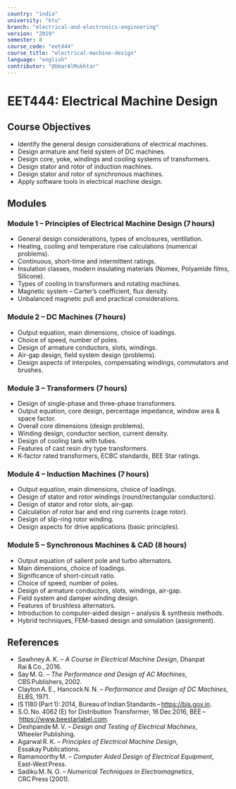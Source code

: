 ```yaml
---
country: "india"
university: "ktu"
branch: "electrical-and-electronics-engineering"
version: "2019"
semester: 8
course_code: "eet444"
course_title: "electrical-machine-design"
language: "english"
contributor: "@UmarAlMukhtar"
---
```


# EET444: Electrical Machine Design  

## Course Objectives  
- Identify the general design considerations of electrical machines.  
- Design armature and field system of DC machines.  
- Design core, yoke, windings and cooling systems of transformers.  
- Design stator and rotor of induction machines.  
- Design stator and rotor of synchronous machines.  
- Apply software tools in electrical machine design.  

## Modules  

### Module 1 – Principles of Electrical Machine Design (7 hours)  
- General design considerations, types of enclosures, ventilation.  
- Heating, cooling and temperature rise calculations (numerical problems).  
- Continuous, short-time and intermittent ratings.  
- Insulation classes, modern insulating materials (Nomex, Polyamide films, Silicone).  
- Types of cooling in transformers and rotating machines.  
- Magnetic system – Carter’s coefficient, flux density.  
- Unbalanced magnetic pull and practical considerations.  

### Module 2 – DC Machines (7 hours)  
- Output equation, main dimensions, choice of loadings.  
- Choice of speed, number of poles.  
- Design of armature conductors, slots, windings.  
- Air-gap design, field system design (problems).  
- Design aspects of interpoles, compensating windings, commutators and brushes.  

### Module 3 – Transformers (7 hours)  
- Design of single-phase and three-phase transformers.  
- Output equation, core design, percentage impedance, window area & space factor.  
- Overall core dimensions (design problems).  
- Winding design, conductor section, current density.  
- Design of cooling tank with tubes.  
- Features of cast resin dry type transformers.  
- K-factor rated transformers, ECBC standards, BEE Star ratings.  

### Module 4 – Induction Machines (7 hours)  
- Output equation, main dimensions, choice of loadings.  
- Design of stator and rotor windings (round/rectangular conductors).  
- Design of stator and rotor slots, air-gap.  
- Calculation of rotor bar and end ring currents (cage rotor).  
- Design of slip-ring rotor winding.  
- Design aspects for drive applications (basic principles).  

### Module 5 – Synchronous Machines & CAD (8 hours)  
- Output equation of salient pole and turbo alternators.  
- Main dimensions, choice of loadings.  
- Significance of short-circuit ratio.  
- Choice of speed, number of poles.  
- Design of armature conductors, slots, windings, air-gap.  
- Field system and damper winding design.  
- Features of brushless alternators.  
- Introduction to computer-aided design – analysis & synthesis methods.  
- Hybrid techniques, FEM-based design and simulation (assignment).  

## References  
- Sawhney A. K. – *A Course in Electrical Machine Design*, Dhanpat Rai & Co., 2016.  
- Say M. G. – *The Performance and Design of AC Machines*, CBS Publishers, 2002.  
- Clayton A. E., Hancock N. N. – *Performance and Design of DC Machines*, ELBS, 1971.  
- IS 1180 (Part 1): 2014, Bureau of Indian Standards – <https://bis.gov.in>.  
- S.O. No. 4062 (E) for Distribution Transformer, 16 Dec 2016, BEE – <https://www.beestarlabel.com>.  
- Deshpande M. V. – *Design and Testing of Electrical Machines*, Wheeler Publishing.  
- Agarwal R. K. – *Principles of Electrical Machine Design*, Essakay Publications.  
- Ramamoorthy M. – *Computer Aided Design of Electrical Equipment*, East-West Press.  
- Sadiku M. N. O. – *Numerical Techniques in Electromagnetics*, CRC Press (2001).  
